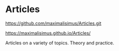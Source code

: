 # Articles

https://github.com/maximalisimus/Articles.git

https://maximalisimus.github.io/Articles/

Articles on a variety of topics. Theory and practice.



